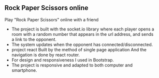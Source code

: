 ## Rock Paper Scissors online

Play "Rock Paper Scissors" online with a friend
- The project is built with the socket.io library where each player opens a room with a random number that appears in the url address, and sends a link to the opponent.
- The system updates when the opponent has connected/disconnected.
- project react Built by the method of single page application And the navigation is done by react router.
- For design and responsiveness I used in Bootstrap.
- The project is responsive and adapted to both computer and smartphone.
